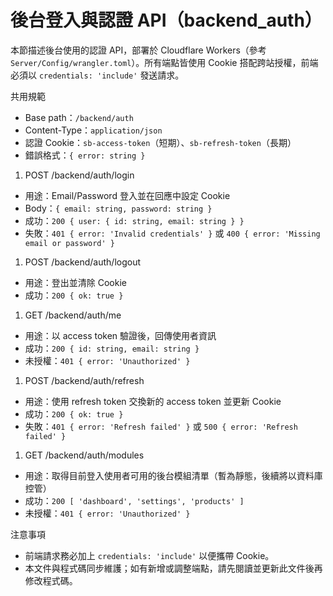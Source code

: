 # 後台登入與認證 API（backend_auth）

本節描述後台使用的認證 API，部署於 Cloudflare Workers（參考 `Server/Config/wrangler.toml`）。所有端點皆使用 Cookie 搭配跨站授權，前端必須以 `credentials: 'include'` 發送請求。

共用規範

- Base path：`/backend/auth`
- Content-Type：`application/json`
- 認證 Cookie：`sb-access-token`（短期）、`sb-refresh-token`（長期）
- 錯誤格式：`{ error: string }`

1) POST /backend/auth/login

- 用途：Email/Password 登入並在回應中設定 Cookie
- Body：`{ email: string, password: string }`
- 成功：`200 { user: { id: string, email: string } }`
- 失敗：`401 { error: 'Invalid credentials' }` 或 `400 { error: 'Missing email or password' }`

1) POST /backend/auth/logout

- 用途：登出並清除 Cookie
- 成功：`200 { ok: true }`

1) GET /backend/auth/me

- 用途：以 access token 驗證後，回傳使用者資訊
- 成功：`200 { id: string, email: string }`
- 未授權：`401 { error: 'Unauthorized' }`

1) POST /backend/auth/refresh

- 用途：使用 refresh token 交換新的 access token 並更新 Cookie
- 成功：`200 { ok: true }`
- 失敗：`401 { error: 'Refresh failed' }` 或 `500 { error: 'Refresh failed' }`

1) GET /backend/auth/modules

- 用途：取得目前登入使用者可用的後台模組清單（暫為靜態，後續將以資料庫控管）
- 成功：`200 [ 'dashboard', 'settings', 'products' ]`
- 未授權：`401 { error: 'Unauthorized' }`

注意事項

- 前端請求務必加上 `credentials: 'include'` 以便攜帶 Cookie。
- 本文件與程式碼同步維護；如有新增或調整端點，請先閱讀並更新此文件後再修改程式碼。

